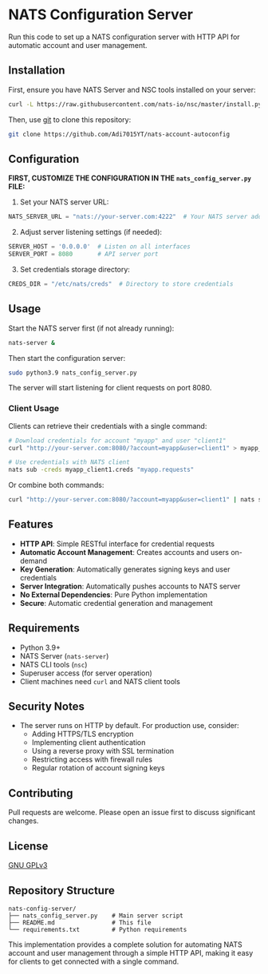 # NATS Configuration Server

Run this code to set up a NATS configuration server with HTTP API for automatic account and user management.

## Installation

First, ensure you have NATS Server and NSC tools installed on your server:

```bash
curl -L https://raw.githubusercontent.com/nats-io/nsc/master/install.py | python
```

Then, use [git](https://git-scm.com/downloads) to clone this repository:
```bash
git clone https://github.com/Adi7015YT/nats-account-autoconfig
```

## Configuration

**FIRST, CUSTOMIZE THE CONFIGURATION IN THE `nats_config_server.py` FILE:**

1. Set your NATS server URL:
```python
NATS_SERVER_URL = "nats://your-server.com:4222"  # Your NATS server address
```

2. Adjust server listening settings (if needed):
```python
SERVER_HOST = '0.0.0.0'  # Listen on all interfaces
SERVER_PORT = 8080       # API server port
```

3. Set credentials storage directory:
```python
CREDS_DIR = "/etc/nats/creds"  # Directory to store credentials
```

## Usage

Start the NATS server first (if not already running):
```bash
nats-server &
```

Then start the configuration server:
```bash
sudo python3.9 nats_config_server.py
```

The server will start listening for client requests on port 8080.

### Client Usage

Clients can retrieve their credentials with a single command:

```bash
# Download credentials for account "myapp" and user "client1"
curl "http://your-server.com:8080/?account=myapp&user=client1" > myapp_client1.creds

# Use credentials with NATS client
nats sub -creds myapp_client1.creds "myapp.requests"
```

Or combine both commands:

```bash
curl "http://your-server.com:8080/?account=myapp&user=client1" | nats sub -creds - "myapp.requests"
```

## Features

- **HTTP API**: Simple RESTful interface for credential requests
- **Automatic Account Management**: Creates accounts and users on-demand
- **Key Generation**: Automatically generates signing keys and user credentials
- **Server Integration**: Automatically pushes accounts to NATS server
- **No External Dependencies**: Pure Python implementation
- **Secure**: Automatic credential generation and management

## Requirements

- Python 3.9+
- NATS Server (`nats-server`)
- NATS CLI tools (`nsc`)
- Superuser access (for server operation)
- Client machines need `curl` and NATS client tools

## Security Notes

- The server runs on HTTP by default. For production use, consider:
  - Adding HTTPS/TLS encryption
  - Implementing client authentication
  - Using a reverse proxy with SSL termination
  - Restricting access with firewall rules
  - Regular rotation of account signing keys

## Contributing

Pull requests are welcome. Please open an issue first to discuss significant changes.

## License

[GNU GPLv3](https://choosealicense.com/licenses/gpl-3.0/)

## Repository Structure

```
nats-config-server/
├── nats_config_server.py    # Main server script
├── README.md                # This file
└── requirements.txt         # Python requirements
```
This implementation provides a complete solution for automating NATS account and user management through a simple HTTP API, making it easy for clients to get connected with a single command.
